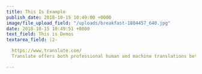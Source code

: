 ```yaml
---
title: This Is Example
publish_date: 2018-10-15 10:49:00 +0000
image/file_upload_field: "/uploads/breakfast-1804457_640.jpg"
date: 2018-10-15 10:49:51 +0000
text_field: This is Demos
textarea_field: |2-

  https://www.translate.com/
  Translate offers both professional human and machine translations between 75 languages. Translators can also edit paid jobs via our online portal.

---
```

